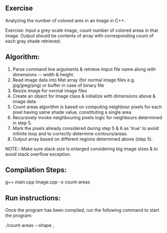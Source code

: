 Exercise
---------
Analyzing the number of colored ares in an image in C++.

Exercise: Input a grey-scale image, count number of colored areas in that image. Output should be contents of array with corresponding count 
of each gray shade retrieved.

Algorithm:
-----------
1. Parse command line arguments & retrieve imput file name along with dimensions -- width & height.
2. Read image data into Mat array (for normal image files e.g. jpg/jpeg/png) or buffer in case of binary file
3. Resize image for normal image files
4. Create an object for Image class & initialize with dimensions above & image data
5. Count areas algorithm is based on computing neighbour pixels for each pixel having same shade value, constituting a single area
6. Recursively invoke neighbouring pixels logic for neighbours determined in step 5. 
7. Mark the pixels already considered during step 5 & 6 as 'true' to avoid infinite loop and to correctly determine contours/areas.
8. Output array based on different regions determined above (step 5).

NOTE:: Make sure stack size is enlarged considering big image sizes & to avoid stack overflow exception.

Compilation Steps:
-------------------
g++ main.cpp Image.cpp -o count-areas

Run instructions:
------------------
Once the program has been complied, run the following command to start the program:

./count-areas <input-filename> --shape <width>,<height>